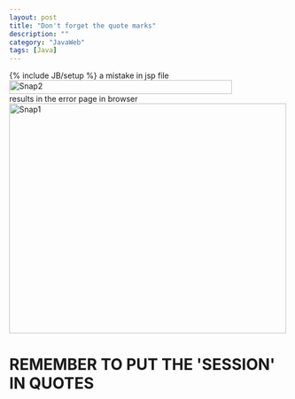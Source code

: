 ```yaml
---
layout: post
title: "Don't forget the quote marks"
description: ""
category: "JavaWeb"
tags: [Java]
---
```

{% include JB/setup %}
a mistake in jsp file<br>
<a href="http://www.flickr.com/photos/93245223@N04/11183115155/" title="Flickr 上 __invain 的 Snap2"><img src="http://farm4.staticflickr.com/3675/11183115155_bc54006fbe.jpg" width="402" height="25" alt="Snap2"></a><br>
results in the error page in browser<br>
<a href="http://www.flickr.com/photos/93245223@N04/11183285403/" title="Flickr 上 __invain 的 Snap1"><img src="http://farm8.staticflickr.com/7352/11183285403_72da3f1608.jpg" width="500" height="415" alt="Snap1"></a><br>
<h1>REMEMBER TO PUT THE 'SESSION' IN QUOTES</h1><br>
